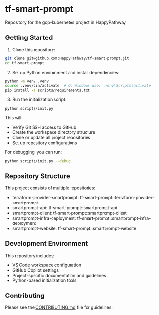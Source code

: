 # tf-smart-prompt

Repository for the gcp-kubernetes project in HappyPathway

## Getting Started

1. Clone this repository:
```bash
git clone git@github.com:HappyPathway/tf-smart-prompt.git
cd tf-smart-prompt
```

2. Set up Python environment and install dependencies:
```bash
python -m venv .venv
source .venv/bin/activate  # On Windows use: .venv\Scripts\activate
pip install -r scripts/requirements.txt
```

3. Run the initialization script:
```bash
python scripts/init.py
```

This will:
- Verify Git SSH access to GitHub
- Create the workspace directory structure
- Clone or update all project repositories
- Set up repository configurations

For debugging, you can run:
```bash
python scripts/init.py --debug
```

## Repository Structure

This project consists of multiple repositories:

- terraform-provider-smartprompt: tf-smart-prompt::terraform-provider-smartprompt
- smartprompt-api: tf-smart-prompt::smartprompt-api
- smartprompt-client: tf-smart-prompt::smartprompt-client
- smartprompt-infra-deployment: tf-smart-prompt::smartprompt-infra-deployment
- smartprompt-website: tf-smart-prompt::smartprompt-website

## Development Environment

This repository includes:
- VS Code workspace configuration
- GitHub Copilot settings
- Project-specific documentation and guidelines
- Python-based initialization tools

## Contributing

Please see the [CONTRIBUTING.md](.github/CONTRIBUTING.md) file for guidelines.